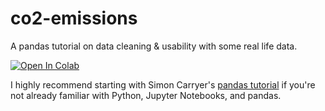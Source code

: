# co2-emissions

A pandas tutorial on data cleaning &amp; usability with some real life data.

[![Open In Colab](https://colab.research.google.com/assets/colab-badge.svg)](https://colab.research.google.com/github/jennynz/co2-emissions/blob/master/Data%20Cleaning%20and%20Validation.ipynb)

I highly recommend starting with Simon Carryer's [pandas tutorial](https://github.com/SimonCarryer/pandas_tutorial) if you're not already familiar with Python, Jupyter Notebooks, and pandas.
